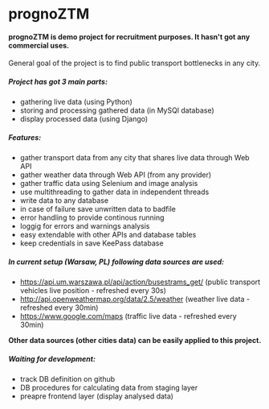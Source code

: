 # prognoZTM

#### prognoZTM is demo project for recruitment purposes. It hasn't got any commercial uses.

General goal of the project is to find public transport bottlenecks in any city.
##### Project has got 3 main parts:
- gathering live data (using Python)
- storing and processing gathered data (in MySQl database)
- display processed data (using Django)



##### Features:
- gather transport data from any city that shares live data through Web API 
- gather weather data through Web API (from any provider)
- gather traffic data using Selenium and image analysis
- use multithreading to gather data in independent threads
- write data to any database
- in case of failure save unwritten data to badfile
- error handling to provide continous running
- loggig for errors and warnings analysis 
- easy extendable with other APIs and database tables
- keep credentials in save KeePass database

##### In current setup (Warsaw, PL) following data sources are used:
- https://api.um.warszawa.pl/api/action/busestrams_get/ (public transport vehicles live position - refreshed every 30s)
- http://api.openweathermap.org/data/2.5/weather (weather live data - refreshed every 30min)
- https://www.google.com/maps (traffic live data - refreshed every 30min)

**Other data sources (other cities data) can be easily applied to this project.**


##### Waiting for development:
- track DB definition on github
- DB procedures for calculating data from staging layer
- preapre frontend layer (display analysed data)
